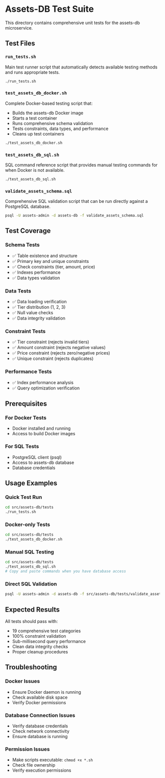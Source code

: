 # Assets-DB Test Suite

This directory contains comprehensive unit tests for the assets-db microservice.

## Test Files

### `run_tests.sh`
Main test runner script that automatically detects available testing methods and runs appropriate tests.

```bash
./run_tests.sh
```

### `test_assets_db_docker.sh`
Complete Docker-based testing script that:
- Builds the assets-db Docker image
- Starts a test container
- Runs comprehensive schema validation
- Tests constraints, data types, and performance
- Cleans up test containers

```bash
./test_assets_db_docker.sh
```

### `test_assets_db_sql.sh`
SQL command reference script that provides manual testing commands for when Docker is not available.

```bash
./test_assets_db_sql.sh
```

### `validate_assets_schema.sql`
Comprehensive SQL validation script that can be run directly against a PostgreSQL database.

```bash
psql -U assets-admin -d assets-db -f validate_assets_schema.sql
```

## Test Coverage

### Schema Tests
- ✅ Table existence and structure
- ✅ Primary key and unique constraints
- ✅ Check constraints (tier, amount, price)
- ✅ Indexes performance
- ✅ Data types validation

### Data Tests
- ✅ Data loading verification
- ✅ Tier distribution (1, 2, 3)
- ✅ Null value checks
- ✅ Data integrity validation

### Constraint Tests
- ✅ Tier constraint (rejects invalid tiers)
- ✅ Amount constraint (rejects negative values)
- ✅ Price constraint (rejects zero/negative prices)
- ✅ Unique constraint (rejects duplicates)

### Performance Tests
- ✅ Index performance analysis
- ✅ Query optimization verification

## Prerequisites

### For Docker Tests
- Docker installed and running
- Access to build Docker images

### For SQL Tests
- PostgreSQL client (psql)
- Access to assets-db database
- Database credentials

## Usage Examples

### Quick Test Run
```bash
cd src/assets-db/tests
./run_tests.sh
```

### Docker-only Tests
```bash
cd src/assets-db/tests
./test_assets_db_docker.sh
```

### Manual SQL Testing
```bash
cd src/assets-db/tests
./test_assets_db_sql.sh
# Copy and paste commands when you have database access
```

### Direct SQL Validation
```bash
psql -U assets-admin -d assets-db -f src/assets-db/tests/validate_assets_schema.sql
```

## Expected Results

All tests should pass with:
- 19 comprehensive test categories
- 100% constraint validation
- Sub-millisecond query performance
- Clean data integrity checks
- Proper cleanup procedures

## Troubleshooting

### Docker Issues
- Ensure Docker daemon is running
- Check available disk space
- Verify Docker permissions

### Database Connection Issues
- Verify database credentials
- Check network connectivity
- Ensure database is running

### Permission Issues
- Make scripts executable: `chmod +x *.sh`
- Check file ownership
- Verify execution permissions
